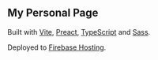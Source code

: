 ## My Personal Page

Built with [Vite](https://vitejs.dev), [Preact](https://preactjs.com), [TypeScript](https://www.typescriptlang.org/) and [Sass](https://sass-lang.com).

Deployed to [Firebase Hosting](https://firebase.google.com/products/hosting).

